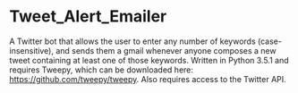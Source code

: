 # Tweet_Alert_Emailer
A Twitter bot that allows the user to enter any number of keywords (case-insensitive), and sends them a gmail whenever anyone composes a new tweet containing at least one of those keywords.
Written in Python 3.5.1 and requires Tweepy, which can be downloaded here: https://github.com/tweepy/tweepy. Also requires access to the Twitter API.
